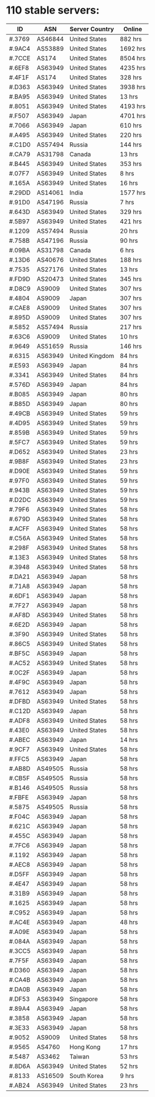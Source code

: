 # 110 stable servers:

| ID | ASN | Server Country | Online |
| ------ | ------ | ------ | ------ |
| #.3769 | AS46844 | United States | 882 hrs |
| #.9AC4 | AS53889 | United States | 1692 hrs |
| #.7CCE | AS174 | United States | 8504 hrs |
| #.6EF8 | AS63949 | United States | 4235 hrs |
| #.4F1F | AS174 | United States | 328 hrs |
| #.D363 | AS63949 | United States | 3938 hrs |
| #.BA95 | AS63949 | United States | 13 hrs |
| #.8051 | AS63949 | United States | 4193 hrs |
| #.F507 | AS63949 | Japan | 4701 hrs |
| #.7066 | AS63949 | Japan | 610 hrs |
| #.A495 | AS63949 | United States | 220 hrs |
| #.C1D0 | AS57494 | Russia | 144 hrs |
| #.CA79 | AS31798 | Canada | 13 hrs |
| #.B445 | AS63949 | United States | 353 hrs |
| #.07F7 | AS63949 | United States | 8 hrs |
| #.165A | AS63949 | United States | 16 hrs |
| #.29DD | AS14061 | India | 1577 hrs |
| #.91D0 | AS47196 | Russia | 7 hrs |
| #.643D | AS63949 | United States | 329 hrs |
| #.5B97 | AS63949 | United States | 421 hrs |
| #.1209 | AS57494 | Russia | 20 hrs |
| #.758B | AS47196 | Russia | 90 hrs |
| #.09BA | AS31798 | Canada | 6 hrs |
| #.13D6 | AS40676 | United States | 188 hrs |
| #.7535 | AS27176 | United States | 13 hrs |
| #.FD9D | AS20473 | United States | 345 hrs |
| #.D8C9 | AS9009 | United States | 307 hrs |
| #.4804 | AS9009 | Japan | 307 hrs |
| #.CAE8 | AS9009 | United States | 307 hrs |
| #.895D | AS9009 | United States | 307 hrs |
| #.5852 | AS57494 | Russia | 217 hrs |
| #.63C6 | AS9009 | United States | 10 hrs |
| #.9649 | AS51659 | Russia | 146 hrs |
| #.6315 | AS63949 | United Kingdom | 84 hrs |
| #.E593 | AS63949 | Japan | 84 hrs |
| #.3341 | AS63949 | United States | 84 hrs |
| #.576D | AS63949 | Japan | 84 hrs |
| #.B085 | AS63949 | Japan | 80 hrs |
| #.B85D | AS63949 | Japan | 80 hrs |
| #.49CB | AS63949 | United States | 59 hrs |
| #.4D95 | AS63949 | United States | 59 hrs |
| #.859B | AS63949 | United States | 59 hrs |
| #.5FC7 | AS63949 | United States | 59 hrs |
| #.D652 | AS63949 | United States | 23 hrs |
| #.9B8F | AS63949 | United States | 23 hrs |
| #.D90E | AS63949 | United States | 59 hrs |
| #.97F0 | AS63949 | United States | 59 hrs |
| #.943B | AS63949 | United States | 59 hrs |
| #.D2DC | AS63949 | United States | 59 hrs |
| #.79F6 | AS63949 | United States | 58 hrs |
| #.679D | AS63949 | United States | 58 hrs |
| #.ACFF | AS63949 | United States | 58 hrs |
| #.C56A | AS63949 | United States | 58 hrs |
| #.298F | AS63949 | United States | 58 hrs |
| #.13E3 | AS63949 | United States | 58 hrs |
| #.3948 | AS63949 | United States | 58 hrs |
| #.DA21 | AS63949 | Japan | 58 hrs |
| #.71A8 | AS63949 | Japan | 58 hrs |
| #.6DF1 | AS63949 | Japan | 58 hrs |
| #.7F27 | AS63949 | Japan | 58 hrs |
| #.AF8D | AS63949 | United States | 58 hrs |
| #.6E2D | AS63949 | Japan | 58 hrs |
| #.3F90 | AS63949 | United States | 58 hrs |
| #.86C5 | AS63949 | United States | 58 hrs |
| #.BF5C | AS63949 | Japan | 58 hrs |
| #.AC52 | AS63949 | United States | 58 hrs |
| #.0C2F | AS63949 | Japan | 58 hrs |
| #.4F9C | AS63949 | Japan | 58 hrs |
| #.7612 | AS63949 | Japan | 58 hrs |
| #.DFBD | AS63949 | United States | 58 hrs |
| #.C12D | AS63949 | Japan | 58 hrs |
| #.ADF8 | AS63949 | United States | 58 hrs |
| #.43E0 | AS63949 | United States | 58 hrs |
| #.ABEC | AS63949 | Japan | 14 hrs |
| #.9CF7 | AS63949 | United States | 58 hrs |
| #.FFC5 | AS63949 | Japan | 58 hrs |
| #.AB8D | AS49505 | Russia | 58 hrs |
| #.CB5F | AS49505 | Russia | 58 hrs |
| #.B146 | AS49505 | Russia | 58 hrs |
| #.FBFE | AS63949 | Japan | 58 hrs |
| #.5875 | AS49505 | Russia | 58 hrs |
| #.F04C | AS63949 | Japan | 58 hrs |
| #.621C | AS63949 | Japan | 58 hrs |
| #.455C | AS63949 | Japan | 58 hrs |
| #.7FC6 | AS63949 | Japan | 58 hrs |
| #.1192 | AS63949 | Japan | 58 hrs |
| #.AEC8 | AS63949 | Japan | 58 hrs |
| #.D5FF | AS63949 | Japan | 58 hrs |
| #.4E47 | AS63949 | Japan | 58 hrs |
| #.31B9 | AS63949 | Japan | 58 hrs |
| #.1625 | AS63949 | Japan | 58 hrs |
| #.C952 | AS63949 | Japan | 58 hrs |
| #.AC4E | AS63949 | Japan | 48 hrs |
| #.A09E | AS63949 | Japan | 58 hrs |
| #.084A | AS63949 | Japan | 58 hrs |
| #.3CC5 | AS63949 | Japan | 58 hrs |
| #.7F5F | AS63949 | Japan | 58 hrs |
| #.D360 | AS63949 | Japan | 58 hrs |
| #.CA4B | AS63949 | Japan | 58 hrs |
| #.DA0B | AS63949 | Japan | 58 hrs |
| #.DF53 | AS63949 | Singapore | 58 hrs |
| #.89A4 | AS63949 | Japan | 58 hrs |
| #.3858 | AS63949 | Japan | 58 hrs |
| #.3E33 | AS63949 | Japan | 58 hrs |
| #.9052 | AS9009 | United States | 58 hrs |
| #.9565 | AS4760 | Hong Kong | 17 hrs |
| #.5487 | AS3462 | Taiwan | 53 hrs |
| #.8D6A | AS63949 | United States | 52 hrs |
| #.8133 | AS16509 | South Korea | 9 hrs |
| #.AB24 | AS63949 | United States | 23 hrs |

